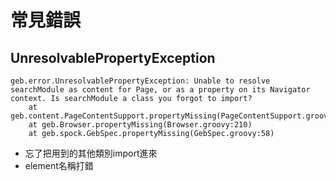 # 常見錯誤

## UnresolvablePropertyException

```
geb.error.UnresolvablePropertyException: Unable to resolve searchModule as content for Page, or as a property on its Navigator context. Is searchModule a class you forgot to import?
	at geb.content.PageContentSupport.propertyMissing(PageContentSupport.groovy:64)
	at geb.Browser.propertyMissing(Browser.groovy:210)
	at geb.spock.GebSpec.propertyMissing(GebSpec.groovy:58)
```

* 忘了把用到的其他類別import進來
* element名稱打錯
